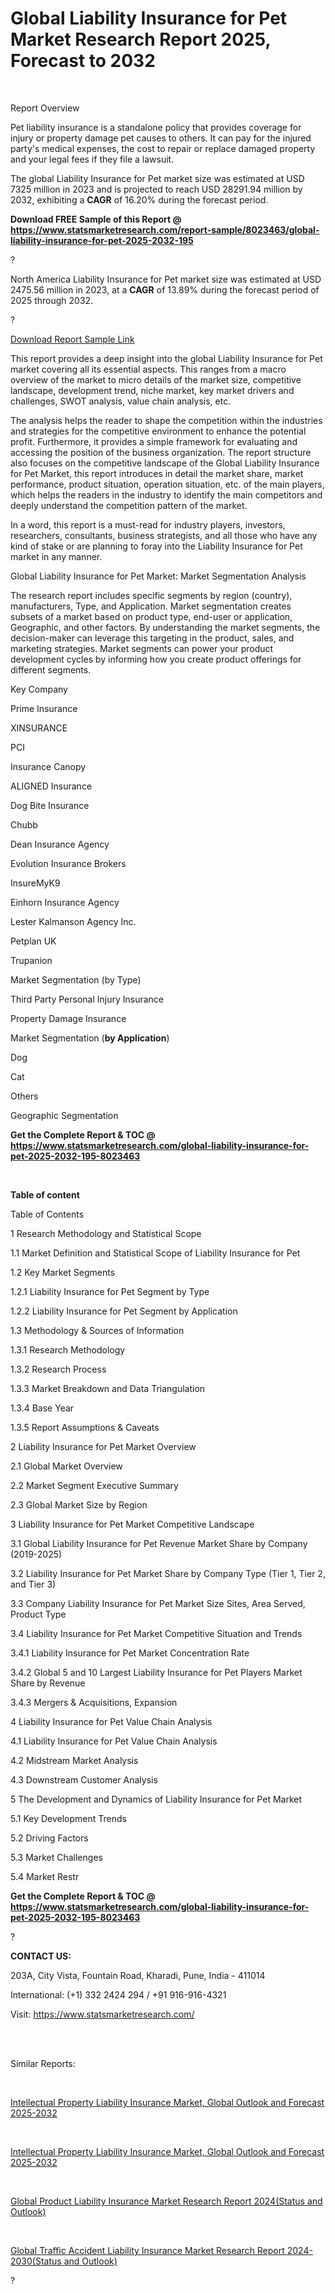 <h1>Global Liability Insurance for Pet Market Research Report 2025, Forecast to 2032</h1><br/><p>Report Overview</p>
 
 
 
 <p>Pet liability insurance is a standalone policy that provides coverage for injury or property damage pet causes to others. It can pay for the injured party&#39;s medical expenses, the cost to repair or replace damaged property and your legal fees if they file a lawsuit.</p>
 
 
 
 <p>The global Liability Insurance for Pet market size was estimated at USD 7325 million in 2023 and is projected to reach USD 28291.94 million by 2032, exhibiting a <strong>CAGR</strong> of 16.20% during the forecast period.</p>
 
 
 
 <div><b>Download FREE Sample of this Report @ <a href="https://www.statsmarketresearch.com/download-free-sample/8023463/global-liability-insurance-for-pet-2025-2032-195">https://www.statsmarketresearch.com/report-sample/8023463/global-liability-insurance-for-pet-2025-2032-195</a></b></div>
 
 
 
 <p>? </p>
 
 
 
 <p>North America Liability Insurance for Pet market size was estimated at USD 2475.56 million in 2023, at a <strong>CAGR</strong> of 13.89% during the forecast period of 2025 through 2032.</p>
 
 
 
 <p>? </p>
 
 
 
 <p><a href="https://www.statsmarketresearch.com/download-free-sample/8023463/global-liability-insurance-for-pet-2025-2032-195">Download Report Sample Link</a></p>
 
 
 
 <p>This report provides a deep insight into the global Liability Insurance for Pet market covering all its essential aspects. This ranges from a macro overview of the market to micro details of the market size, competitive landscape, development trend, niche market, key market drivers and challenges, SWOT analysis, value chain analysis, etc.</p>
 
 
 
 <p>The analysis helps the reader to shape the competition within the industries and strategies for the competitive environment to enhance the potential profit. Furthermore, it provides a simple framework for evaluating and accessing the position of the business organization. The report structure also focuses on the competitive landscape of the Global Liability Insurance for Pet Market, this report introduces in detail the market share, market performance, product situation, operation situation, etc. of the main players, which helps the readers in the industry to identify the main competitors and deeply understand the competition pattern of the market.</p>
 
 
 
 <p>In a word, this report is a must-read for industry players, investors, researchers, consultants, business strategists, and all those who have any kind of stake or are planning to foray into the Liability Insurance for Pet market in any manner.</p>
 
 
 
 <p>Global Liability Insurance for Pet Market: Market Segmentation Analysis</p>
 
 
 
 <p>The research report includes specific segments by region (country), manufacturers, Type, and Application. Market segmentation creates subsets of a market based on product type, end-user or application, Geographic, and other factors. By understanding the market segments, the decision-maker can leverage this targeting in the product, sales, and marketing strategies. Market segments can power your product development cycles by informing how you create product offerings for different segments.</p>
 
 
 
 <p>Key Company</p>
 
 
 
 <p>Prime Insurance</p>
 
 
 
 <p>XINSURANCE</p>
 
 
 
 <p>PCI</p>
 
 
 
 <p>Insurance Canopy</p>
 
 
 
 <p>ALIGNED Insurance</p>
 
 
 
 <p>Dog Bite Insurance</p>
 
 
 
 <p>Chubb</p>
 
 
 
 <p>Dean Insurance Agency</p>
 
 
 
 <p>Evolution Insurance Brokers</p>
 
 
 
 <p>InsureMyK9</p>
 
 
 
 <p>Einhorn Insurance Agency</p>
 
 
 
 <p>Lester Kalmanson Agency Inc.</p>
 
 
 
 <p>Petplan UK</p>
 
 
 
 <p>Trupanion</p>
 
 
 
 <p>Market Segmentation (by Type)</p>
 
 
 
 <p>Third Party Personal Injury Insurance</p>
 
 
 
 <p>Property Damage Insurance</p>
 
 
 
 <p>Market Segmentation (<strong>by Application</strong>)</p>
 
 
 
 <p>Dog</p>
 
 
 
 <p>Cat</p>
 
 
 
 <p>Others</p>
 
 
 
 <p>Geographic Segmentation</p>
 
 
 
 <div><b>Get the Complete Report & TOC @ <a href="https://www.statsmarketresearch.com/global-liability-insurance-for-pet-2025-2032-195-8023463">https://www.statsmarketresearch.com/global-liability-insurance-for-pet-2025-2032-195-8023463</a></b></div>
 
 
 
 <p><br />
 
 <b>Table of content</b></p>
 
 
 
 <p>Table of Contents<br />
 
 1 Research Methodology and Statistical Scope<br />
 
 1.1 Market Definition and Statistical Scope of Liability Insurance for Pet<br />
 
 1.2 Key Market Segments<br />
 
 1.2.1 Liability Insurance for Pet Segment by Type<br />
 
 1.2.2 Liability Insurance for Pet Segment by Application<br />
 
 1.3 Methodology & Sources of Information<br />
 
 1.3.1 Research Methodology<br />
 
 1.3.2 Research Process<br />
 
 1.3.3 Market Breakdown and Data Triangulation<br />
 
 1.3.4 Base Year<br />
 
 1.3.5 Report Assumptions & Caveats<br />
 
 2 Liability Insurance for Pet Market Overview<br />
 
 2.1 Global Market Overview<br />
 
 2.2 Market Segment Executive Summary<br />
 
 2.3 Global Market Size by Region<br />
 
 3 Liability Insurance for Pet Market Competitive Landscape<br />
 
 3.1 Global Liability Insurance for Pet Revenue Market Share by Company (2019-2025)<br />
 
 3.2 Liability Insurance for Pet Market Share by Company Type (Tier 1, Tier 2, and Tier 3)<br />
 
 3.3 Company Liability Insurance for Pet Market Size Sites, Area Served, Product Type<br />
 
 3.4 Liability Insurance for Pet Market Competitive Situation and Trends<br />
 
 3.4.1 Liability Insurance for Pet Market Concentration Rate<br />
 
 3.4.2 Global 5 and 10 Largest Liability Insurance for Pet Players Market Share by Revenue<br />
 
 3.4.3 Mergers & Acquisitions, Expansion<br />
 
 4 Liability Insurance for Pet Value Chain Analysis<br />
 
 4.1 Liability Insurance for Pet Value Chain Analysis<br />
 
 4.2 Midstream Market Analysis<br />
 
 4.3 Downstream Customer Analysis<br />
 
 5 The Development and Dynamics of Liability Insurance for Pet Market<br />
 
 5.1 Key Development Trends<br />
 
 5.2 Driving Factors<br />
 
 5.3 Market Challenges<br />
 
 5.4 Market Restr</p>
 
 
 
 <div><b>Get the Complete Report & TOC @ <a href="https://www.statsmarketresearch.com/global-liability-insurance-for-pet-2025-2032-195-8023463">https://www.statsmarketresearch.com/global-liability-insurance-for-pet-2025-2032-195-8023463</a></b></div>
 
 
 
 <p>? </p>
 
 
 
 <p><b>CONTACT US:</b><br />
 
 203A, City Vista, Fountain Road, Kharadi, Pune, India - 411014<br />
 
 International: (+1) 332 2424 294 / +91 916-916-4321<br />
 
 Visit: <a href="https://www.statsmarketresearch.com/">https://www.statsmarketresearch.com/</a><br />
 
 <br />
 
 <br />
 
 Similar Reports:<br />
 
 <br />
 
 <a href="https://www.statsmarketresearch.com/global-intellectual-property-liability-insurance-forecast-2025-2032-716-8034944">Intellectual Property Liability Insurance Market, Global Outlook and Forecast 2025-2032</a><br />
 
 <br />
 
 <a href="https://www.statsmarketresearch.com/global-intellectual-property-liability-insurance-forecast-2025-2032-713-8034743">Intellectual Property Liability Insurance Market, Global Outlook and Forecast 2025-2032</a><br />
 
 <br />
 
 <a href="https://www.statsmarketresearch.com/global-liability-insurance-2024-420-7993571">Global Product Liability Insurance Market Research Report 2024(Status and Outlook)</a><br />
 
 <br />
 
 <a href="https://www.statsmarketresearch.com/global-traffic-accident-liability-insurance-2024-2030-95-7956288">Global Traffic Accident Liability Insurance Market Research Report 2024-2030(Status and Outlook)</a><br />
 
 ? </p>